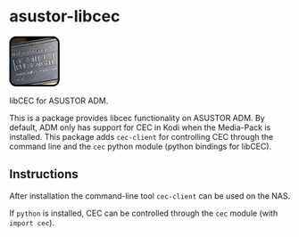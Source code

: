 # asustor-libcec

![](https://raw.githubusercontent.com/mafredri/asustor-libcec/master/source/CONTROL/icon.png)

libCEC for ASUSTOR ADM.

This is a package provides libcec functionality on ASUSTOR ADM. By default, ADM only has support for CEC in Kodi when the Media-Pack is installed. This package adds `cec-client` for controlling CEC through the command line and the `cec` python module (python bindings for libCEC).

## Instructions

After installation the command-line tool `cec-client` can be used on the NAS.

If `python` is installed, CEC can be controlled through the `cec` module (with `import cec`).

